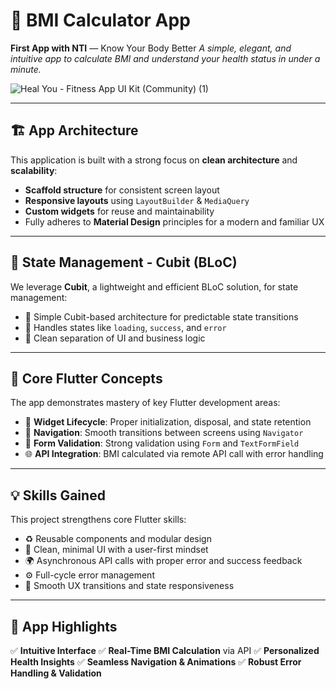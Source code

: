 # 🧮 BMI Calculator App

**First App with NTI** — Know Your Body Better
*A simple, elegant, and intuitive app to calculate BMI and understand your health status in under a minute.*

![Heal You - Fitness App UI Kit (Community) (1)](https://github.com/user-attachments/assets/cf899bc9-6aca-485f-8d2d-f4abc9fa9d90)

---

## 🏗️ App Architecture

This application is built with a strong focus on **clean architecture** and **scalability**:

* **Scaffold structure** for consistent screen layout
* **Responsive layouts** using `LayoutBuilder` & `MediaQuery`
* **Custom widgets** for reuse and maintainability
* Fully adheres to **Material Design** principles for a modern and familiar UX

---

## 🎯 State Management - Cubit (BLoC)

We leverage **Cubit**, a lightweight and efficient BLoC solution, for state management:

* 🧱 Simple Cubit-based architecture for predictable state transitions
* 🔄 Handles states like `loading`, `success`, and `error`
* 🧪 Clean separation of UI and business logic

---

## 🔧 Core Flutter Concepts

The app demonstrates mastery of key Flutter development areas:

* 🧬 **Widget Lifecycle**: Proper initialization, disposal, and state retention
* 🧭 **Navigation**: Smooth transitions between screens using `Navigator`
* 📝 **Form Validation**: Strong validation using `Form` and `TextFormField`
* 🌐 **API Integration**: BMI calculated via remote API call with error handling

---

## 💡 Skills Gained

This project strengthens core Flutter skills:

* ♻️ Reusable components and modular design
* 🎨 Clean, minimal UI with a user-first mindset
* 🌍 Asynchronous API calls with proper error and success feedback
* ⚙️ Full-cycle error management
* 🚀 Smooth UX transitions and state responsiveness

---

## 📱 App Highlights

✅ **Intuitive Interface**
✅ **Real-Time BMI Calculation** via API
✅ **Personalized Health Insights**
✅ **Seamless Navigation & Animations**
✅ **Robust Error Handling & Validation**

